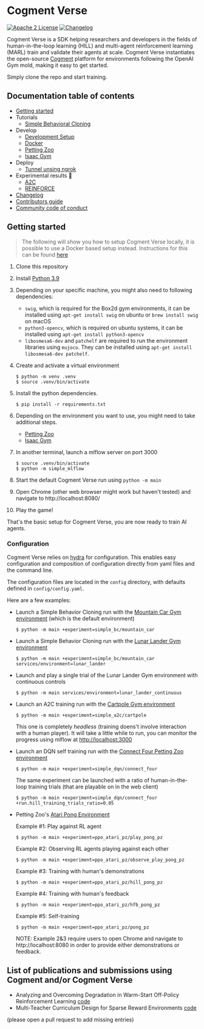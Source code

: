 # Cogment Verse

[![Apache 2 License](https://img.shields.io/badge/license-Apache%202-green?style=flat-square)](./LICENSE) [![Changelog](https://img.shields.io/badge/-Changelog%20-blueviolet?style=flat-square)](./CHANGELOG.md)

Cogment Verse is a SDK helping researchers and developers in the fields of human-in-the-loop learning (HILL) and multi-agent reinforcement learning (MARL) train and validate their agents at scale. Cogment Verse instantiates the open-source [Cogment](https://cogment.ai) platform for environments following the OpenAI Gym mold, making it easy to get started.

Simply clone the repo and start training.

## Documentation table of contents

- [Getting started](#getting-started)
- Tutorials
  - [Simple Behavioral Cloning](/docs/tutorials/simple_bc.md)
- Develop
  - [Development Setup](/docs/develop/development_setup.md)
  - [Docker](/docs/develop/docker.md)
  - [Petting Zoo](/docs/develop/petting_zoo.md)
  - [Isaac Gym](/docs/develop/isaac_gym.md)
- Deploy
  - [Tunnel unsing ngrok](/docs/deploy/tunnel_using_ngrok.md)
- Experimental results 🚧
  - [A2C](/docs/results/a2c.md)
  - [REINFORCE](/docs/results/REINFORCE.md)
- [Changelog](/CHANGELOG.md)
- [Contributors guide](/CONTRIBUTING.md)
- [Community code of conduct](/CODE_OF_CONDUCT.md)

## Getting started

> The following will show you how to setup Cogment Verse locally, it is possible to use a Docker based setup instead. Instructions for this can be found [here](/docs/develop/docker.md)

1. Clone this repository
2. Install [Python 3.9](https://www.python.org/)
3. Depending on your specific machine, you might also need to following dependencies:

   - `swig`, which is required for the Box2d gym environments, it can be installed using `apt-get install swig` on ubuntu or `brew install swig` on macOS
   - `python3-opencv`, which is required on ubuntu systems, it can be installed using `apt-get install python3-opencv`
   - `libosmesa6-dev` and `patchelf` are required to run the environment libraries using `mujoco`. They can be installed using `apt-get install libosmesa6-dev patchelf`.

4. Create and activate a virtual environment

   ```console
   $ python -m venv .venv
   $ source .venv/bin/activate
   ```

5. Install the python dependencies.

   ```console
   $ pip install -r requirements.txt
   ```

6. Depending on the environment you want to use, you might need to take additional steps.

   - [Petting Zoo](/docs/develop/petting_zoo.md)
   - [Isaac Gym](/docs/develop/isaac_gym.md)

7. In another terminal, launch a mlflow server on port 3000

   ```console
   $ source .venv/bin/activate
   $ python -m simple_mlflow
   ```

8. Start the default Cogment Verse run using `python -m main`
9. Open Chrome (other web browser might work but haven't tested) and navigate to http://localhost:8080/
10. Play the game!

That's the basic setup for Cogment Verse, you are now ready to train AI agents.

### Configuration

Cogment Verse relies on [hydra](https://hydra.cc) for configuration. This enables easy configuration and composition of configuration directly from yaml files and the command line.

The configuration files are located in the `config` directory, with defaults defined in `config/config.yaml`.

Here are a few examples:

- Launch a Simple Behavior Cloning run with the [Mountain Car Gym environment](https://www.gymlibrary.ml/environments/classic_control/mountain_car/) (which is the default environment)
  ```console
  $ python -m main +experiment=simple_bc/mountain_car
  ```
- Launch a Simple Behavior Cloning run with the [Lunar Lander Gym environment](https://www.gymlibrary.ml/environments/box2d/lunar_lander/)
  ```console
  $ python -m main +experiment=simple_bc/mountain_car services/environment=lunar_lander
  ```
- Launch and play a single trial of the Lunar Lander Gym environment with continuous controls
  ```console
  $ python -m main services/environment=lunar_lander_continuous
  ```
- Launch an A2C training run with the [Cartpole Gym environment](https://www.gymlibrary.ml/environments/classic_control/cartpole/)

  ```console
  $ python -m main +experiment=simple_a2c/cartpole
  ```

  This one is completely _headless_ (training doens't involve interaction with a human player). It will take a little while to run, you can monitor the progress using mlflow at <http://localhost:3000>

- Launch an DQN self training run with the [Connect Four Petting Zoo environment](https://www.pettingzoo.ml/classic/connect_four)

  ```console
  $ python -m main +experiment=simple_dqn/connect_four
  ```

  The same experiment can be launched with a ratio of human-in-the-loop training trials (that are playable on in the web client)

  ```console
  $ python -m main +experiment=simple_dqn/connect_four +run.hill_training_trials_ratio=0.05
  ```

- Petting Zoo's [Atari Pong Environment](https://pettingzoo.farama.org/environments/atari/pong/)

  Example #1: Play against RL agent

  ```console
  $ python -m main +experiment=ppo_atari_pz/play_pong_pz
  ```

  Example #2: Observing RL agents playing against each other

  ```console
  $ python -m main +experiment=ppo_atari_pz/observe_play_pong_pz
  ```

  Example #3: Training with human's demonstrations

  ```console
  $ python -m main +experiment=ppo_atari_pz/hill_pong_pz
  ```

  Example #4: Training with human's feedback

  ```console
  $ python -m main +experiment=ppo_atari_pz/hfb_pong_pz
  ```

  Example #5: Self-training

  ```console
  $ python -m main +experiment=ppo_atari_pz/pong_pz
  ```

  NOTE: Example 2&3 require users to open Chrome and navigate to http://localhost:8080 in order to provide either demonstrations or feedback.

## List of publications and submissions using Cogment and/or Cogment Verse

- Analyzing and Overcoming Degradation in Warm-Start Off-Policy Reinforcement Learning [code](https://github.com/benwex93/cogment-verse)
- Multi-Teacher Curriculum Design for Sparse Reward Environments [code](https://github.com/kharyal/cogment-verse/)

(please open a pull request to add missing entries)
